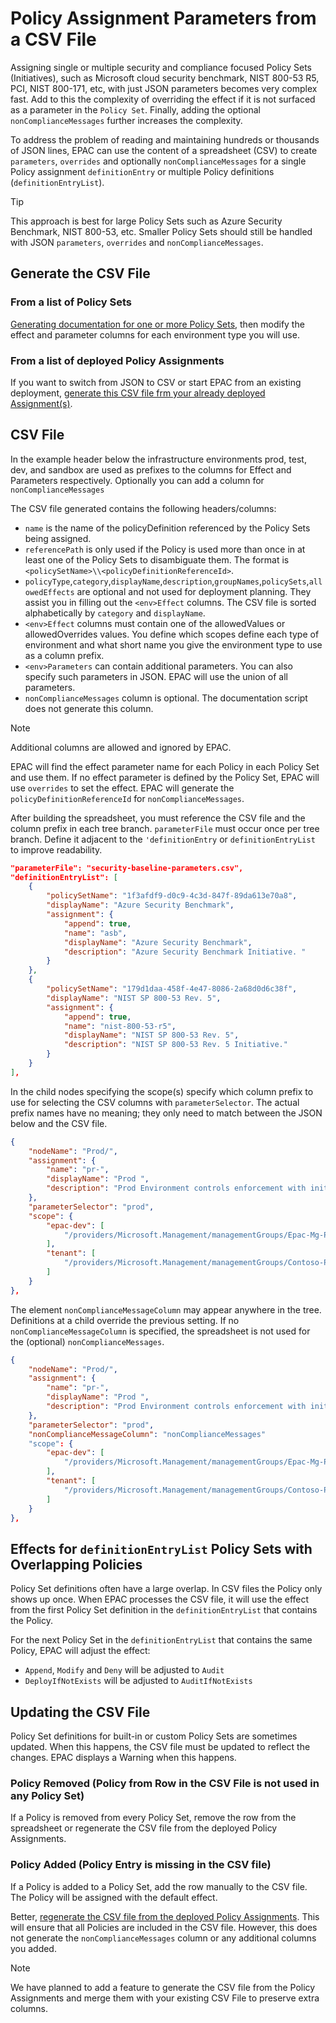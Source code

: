 
# Policy Assignment Parameters from a CSV File

Assigning single or multiple security and compliance focused Policy Sets (Initiatives), such as Microsoft cloud security benchmark, NIST 800-53 R5, PCI, NIST 800-171, etc, with just JSON parameters becomes very complex fast. Add to this the complexity of overriding the effect if it is not surfaced as a parameter in the `Policy Set`. Finally, adding the optional `nonComplianceMessages` further increases the complexity.

To address the problem of reading and maintaining hundreds or thousands of JSON lines, EPAC can use the content of a spreadsheet (CSV) to create `parameters`, `overrides` and optionally `nonComplianceMessages` for a single Policy assignment `definitionEntry` or multiple Policy definitions (`definitionEntryList`).

> [!TIP]
> This approach is best for large Policy Sets such as Azure Security Benchmark, NIST 800-53, etc. Smaller Policy Sets should still be handled with JSON `parameters`, `overrides` and `nonComplianceMessages`.

## Generate the CSV File

### From a list of Policy Sets

[Generating documentation for one or more Policy Sets](operational-scripts-documenting-policy.md#policy-set-documentation), then modify the effect and parameter columns for each environment type you will use.

### From a list of deployed Policy Assignments

If you want to switch from JSON to CSV or start EPAC from an existing deployment, [generate this CSV file frm your already deployed Assignment(s)](operational-scripts-documenting-policy.md#assignment-documentation).

## CSV File

In the example header below the infrastructure environments prod, test, dev, and sandbox are used as prefixes to the columns for Effect and Parameters respectively. Optionally you can add a column for `nonComplianceMessages`

The CSV file generated contains the following headers/columns:

* `name` is the name of the policyDefinition referenced by the Policy Sets being assigned.
* `referencePath` is only used if the Policy is used more than once in at least one of the Policy Sets to disambiguate them. The format is `<policySetName>\\<policyDefinitionReferenceId>`.
* `policyType`,`category`,`displayName`,`description`,`groupNames`,`policySets`,`allowedEffects` are optional and not used for deployment planning. They assist you in filling out the `<env>Effect` columns. The CSV file is sorted alphabetically by `category` and `displayName`.
* `<env>Effect` columns must contain one of the allowedValues or allowedOverrides values. You define which scopes define each type of environment and what short name you give the environment type to use as a column prefix.
* `<env>Parameters` can contain additional parameters. You can also specify such parameters in JSON. EPAC will use the union of all parameters.
* `nonComplianceMessages` column is optional. The documentation script does not generate this column.

> [!NOTE]
> Additional columns are allowed and ignored by EPAC.

EPAC will find the effect parameter name for each Policy in each Policy Set and use them. If no effect parameter is defined by the Policy Set, EPAC will use `overrides` to set the effect. EPAC will generate the `policyDefinitionReferenceId` for `nonComplianceMessages`.

After building the spreadsheet, you must reference the CSV file and the column prefix in each tree branch. `parameterFile` must occur once per tree branch. Define it adjacent to the `'definitionEntry` or `definitionEntryList` to improve readability.

```json
"parameterFile": "security-baseline-parameters.csv",
"definitionEntryList": [
    {
        "policySetName": "1f3afdf9-d0c9-4c3d-847f-89da613e70a8",
        "displayName": "Azure Security Benchmark",
        "assignment": {
            "append": true,
            "name": "asb",
            "displayName": "Azure Security Benchmark",
            "description": "Azure Security Benchmark Initiative. "
        }
    },
    {
        "policySetName": "179d1daa-458f-4e47-8086-2a68d0d6c38f",
        "displayName": "NIST SP 800-53 Rev. 5",
        "assignment": {
            "append": true,
            "name": "nist-800-53-r5",
            "displayName": "NIST SP 800-53 Rev. 5",
            "description": "NIST SP 800-53 Rev. 5 Initiative."
        }
    }
],
```

In the child nodes specifying the scope(s) specify which column prefix to use for selecting the CSV columns with `parameterSelector`. The actual prefix names have no meaning; they only need to match between the JSON below and the CSV file.

```json
{
    "nodeName": "Prod/",
    "assignment": {
        "name": "pr-",
        "displayName": "Prod ",
        "description": "Prod Environment controls enforcement with initiative "
    },
    "parameterSelector": "prod",
    "scope": {
        "epac-dev": [
            "/providers/Microsoft.Management/managementGroups/Epac-Mg-Prod"
        ],
        "tenant": [
            "/providers/Microsoft.Management/managementGroups/Contoso-Prod"
        ]
    }
},
```

The element `nonComplianceMessageColumn` may appear anywhere in the tree. Definitions at a child override the previous setting. If no `nonComplianceMessageColumn` is specified, the spreadsheet is not used for the (optional) `nonComplianceMessages`.

```json
{
    "nodeName": "Prod/",
    "assignment": {
        "name": "pr-",
        "displayName": "Prod ",
        "description": "Prod Environment controls enforcement with initiative "
    },
    "parameterSelector": "prod",
    "nonComplianceMessageColumn": "nonComplianceMessages"
    "scope": {
        "epac-dev": [
            "/providers/Microsoft.Management/managementGroups/Epac-Mg-Prod"
        ],
        "tenant": [
            "/providers/Microsoft.Management/managementGroups/Contoso-Prod"
        ]
    }
},
```

## Effects for `definitionEntryList` Policy Sets with Overlapping Policies

Policy Set definitions often have a large overlap. In CSV files the Policy only shows up once. When EPAC processes the CSV file, it will use the effect from the first Policy Set definition in the `definitionEntryList` that contains the Policy.

For the next Policy Set in the `definitionEntryList` that contains the same Policy, EPAC will adjust the effect:
- `Append`, `Modify` and `Deny` will be adjusted to `Audit`
- `DeployIfNotExists` will be adjusted to `AuditIfNotExists`

## Updating the CSV File

Policy Set definitions for built-in or custom Policy Sets are sometimes updated. When this happens, the CSV file must be updated to reflect the changes. EPAC displays a Warning  when this happens.

### Policy Removed (Policy from Row in the CSV File is not used in any Policy Set)

If a Policy is removed from every Policy Set, remove the row from the spreadsheet or regenerate the CSV file from the deployed Policy Assignments.

### Policy Added (Policy Entry is missing in the CSV file)

If a Policy is added to a Policy Set, add the row manually to the CSV file. The Policy will be assigned with the default effect.

Better, [regenerate the CSV file from the deployed Policy Assignments](operational-scripts-documenting-policy.md#assignment-documentation). This will ensure that all Policies are included in the CSV file. However, this does not generate the `nonComplianceMessages` column or any additional columns you added.

> [!NOTE]
> We have planned to add a feature to generate the CSV file from the Policy Assignments and merge them with your existing CSV File to preserve extra columns.

